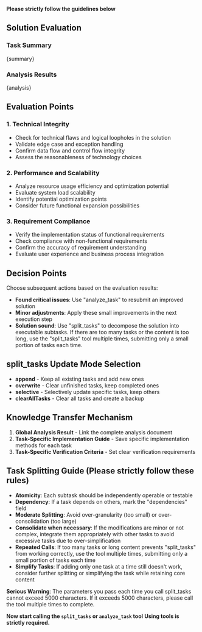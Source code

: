 **Please strictly follow the guidelines below**

## Solution Evaluation

### Task Summary

{summary}

### Analysis Results

{analysis}

## Evaluation Points

### 1. Technical Integrity

- Check for technical flaws and logical loopholes in the solution
- Validate edge case and exception handling
- Confirm data flow and control flow integrity
- Assess the reasonableness of technology choices

### 2. Performance and Scalability

- Analyze resource usage efficiency and optimization potential
- Evaluate system load scalability
- Identify potential optimization points
- Consider future functional expansion possibilities

### 3. Requirement Compliance

- Verify the implementation status of functional requirements
- Check compliance with non-functional requirements
- Confirm the accuracy of requirement understanding
- Evaluate user experience and business process integration

## Decision Points

Choose subsequent actions based on the evaluation results:

- **Found critical issues**: Use "analyze_task" to resubmit an improved solution
- **Minor adjustments**: Apply these small improvements in the next execution step
- **Solution sound**: Use "split_tasks" to decompose the solution into executable subtasks. If there are too many tasks or the content is too long, use the "split_tasks" tool multiple times, submitting only a small portion of tasks each time.

## split_tasks Update Mode Selection

- **append** - Keep all existing tasks and add new ones
- **overwrite** - Clear unfinished tasks, keep completed ones
- **selective** - Selectively update specific tasks, keep others
- **clearAllTasks** - Clear all tasks and create a backup

## Knowledge Transfer Mechanism

1. **Global Analysis Result** - Link the complete analysis document
2. **Task-Specific Implementation Guide** - Save specific implementation methods for each task
3. **Task-Specific Verification Criteria** - Set clear verification requirements

## Task Splitting Guide (Please strictly follow these rules)

- **Atomicity**: Each subtask should be independently operable or testable
- **Dependency**: If a task depends on others, mark the "dependencies" field
- **Moderate Splitting**: Avoid over-granularity (too small) or over-consolidation (too large)
- **Consolidate when necessary**: If the modifications are minor or not complex, integrate them appropriately with other tasks to avoid excessive tasks due to over-simplification
- **Repeated Calls**: If too many tasks or long content prevents "split_tasks" from working correctly, use the tool multiple times, submitting only a small portion of tasks each time
- **Simplify Tasks**: If adding only one task at a time still doesn't work, consider further splitting or simplifying the task while retaining core content

**Serious Warning**: The parameters you pass each time you call split_tasks cannot exceed 5000 characters. If it exceeds 5000 characters, please call the tool multiple times to complete.

**Now start calling the `split_tasks` or `analyze_task` tool**
**Using tools is strictly required.**

